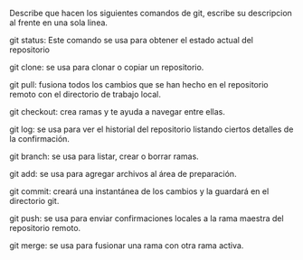 Describe que hacen los siguientes comandos de git, escribe su descripcion al frente en una sola linea.

git status: Este comando se usa para obtener el estado actual del repositorio

git clone: se usa para clonar o copiar un repositorio.

git pull: fusiona todos los cambios que se han hecho en el repositorio remoto con el directorio de trabajo local.

git checkout: crea ramas y te ayuda a navegar entre ellas.

git log: se usa para ver el historial del repositorio listando ciertos detalles de la confirmación. 

git branch: se usa para listar, crear o borrar ramas.

git add: se usa para agregar archivos al área de preparación.

git commit: creará una instantánea de los cambios y la guardará en el directorio git.

git push: se usa para enviar confirmaciones locales a la rama maestra del repositorio remoto.

git merge: se usa para fusionar una rama con otra rama activa.
